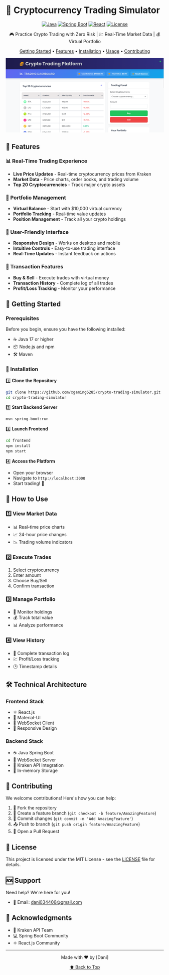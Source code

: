 # 🚀 Cryptocurrency Trading Simulator

<div align="center">

[![Java](https://img.shields.io/badge/Java-17-red.svg)](https://www.oracle.com/java/)
[![Spring Boot](https://img.shields.io/badge/Spring%20Boot-3.4.2-brightgreen.svg)](https://spring.io/projects/spring-boot)
[![React](https://img.shields.io/badge/React-18.2.0-blue.svg)](https://reactjs.org/)
[![License](https://img.shields.io/badge/License-MIT-yellow.svg)](LICENSE)

🎮 Practice Crypto Trading with Zero Risk | 💹 Real-Time Market Data | 💰 Virtual Portfolio

[Getting Started](#-getting-started) •
[Features](#-features) •
[Installation](#-installation) •
[Usage](#-how-to-use) •
[Contributing](#-contributing)

![Platform Screenshot](./image.png)

</div>

## 🌟 Features

### 📊 Real-Time Trading Experience
- **Live Price Updates** - Real-time cryptocurrency prices from Kraken
- **Market Data** - Price charts, order books, and trading volume
- **Top 20 Cryptocurrencies** - Track major crypto assets

### 💼 Portfolio Management
- **Virtual Balance** - Start with $10,000 virtual currency
- **Portfolio Tracking** - Real-time value updates
- **Position Management** - Track all your crypto holdings

### 📱 User-Friendly Interface
- **Responsive Design** - Works on desktop and mobile
- **Intuitive Controls** - Easy-to-use trading interface
- **Real-Time Updates** - Instant feedback on actions

### 📝 Transaction Features
- **Buy & Sell** - Execute trades with virtual money
- **Transaction History** - Complete log of all trades
- **Profit/Loss Tracking** - Monitor your performance

## 🚀 Getting Started

### Prerequisites

Before you begin, ensure you have the following installed:

- ☕ Java 17 or higher
- 📦 Node.js and npm
- 🛠️ Maven

### 🔧 Installation

1️⃣ **Clone the Repository**
```bash
git clone https://github.com/xgaming6285/crypto-trading-simulator.git
cd crypto-trading-simulator
```

2️⃣ **Start Backend Server**
```bash
mvn spring-boot:run
```

3️⃣ **Launch Frontend**
```bash
cd frontend
npm install
npm start
```

4️⃣ **Access the Platform**
- Open your browser
- Navigate to `http://localhost:3000`
- Start trading! 🎉

## 📱 How to Use

### 1️⃣ View Market Data
- 📊 Real-time price charts
- 📈 24-hour price changes
- 📉 Trading volume indicators

### 2️⃣ Execute Trades
1. Select cryptocurrency
2. Enter amount
3. Choose Buy/Sell
4. Confirm transaction

### 3️⃣ Manage Portfolio
- 👀 Monitor holdings
- 💰 Track total value
- 📊 Analyze performance

### 4️⃣ View History
- 📜 Complete transaction log
- 💹 Profit/Loss tracking
- 🕒 Timestamp details

## 🛠️ Technical Architecture

### Frontend Stack
- ⚛️ React.js
- 🎨 Material-UI
- 🔌 WebSocket Client
- 📱 Responsive Design

### Backend Stack
- ☕ Java Spring Boot
- 🔌 WebSocket Server
- 🔄 Kraken API Integration
- 💾 In-memory Storage

## 🤝 Contributing

We welcome contributions! Here's how you can help:

1. 🍴 Fork the repository
2. 🌿 Create a feature branch (`git checkout -b feature/AmazingFeature`)
3. 💾 Commit changes (`git commit -m 'Add AmazingFeature'`)
4. 📤 Push to branch (`git push origin feature/AmazingFeature`)
5. 📩 Open a Pull Request

## 📄 License

This project is licensed under the MIT License - see the [LICENSE](LICENSE) file for details.

## 🆘 Support

Need help? We're here for you!

- 📧 Email: dani034406@gmail.com

## 🙏 Acknowledgments

- 🙌 Kraken API Team
- 💻 Spring Boot Community
- ⚛️ React.js Community

---

<div align="center">

Made with ❤️ by [Dani]

[⬆ Back to Top](#cryptocurrency-trading-simulator)

</div>

